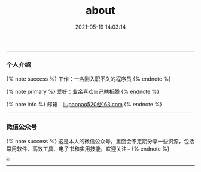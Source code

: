 ﻿---
title: about
date: 2021-05-19 14:03:14
layout: about
---
---
### 个人介绍

{% note success %}
工作：一名刚入职不久的程序员
{% endnote %}

{% note primary %}
爱好：业余喜欢自己瞎折腾
{% endnote %}

{% note info %}
邮箱：liupaopao520@163.com
{% endnote %}

---

### 微信公众号

{% note success %}
这是本人的微信公众号，里面会不定期分享一些资源，包括常用软件、高效工具、电子书和实用技能，欢迎关注~
{% endnote %}

<img src="https://gitee.com/liuhanxu/images/raw/master/img/二维码-中.jpg" style="zoom:50%" />

---
